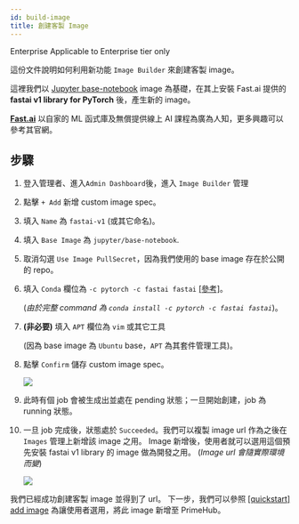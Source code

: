 ```yaml
---
id: build-image
title: 創建客製 Image
---
```


<div class="ee-only tooltip">Enterprise
  <span class="tooltiptext">Applicable to Enterprise tier only</span>
</div>

這份文件說明如何利用新功能 `Image Builder` 來創建客製 image。

這裡我們以 [Jupyter base-notebook](https://github.com/jupyter/docker-stacks/tree/master/base-notebook) image 為基礎，在其上安裝 Fast.ai 提供的  **fastai v1 library for PyTorch** 後，產生新的 image。  

**[Fast.ai](https://www.fast.ai/)** 以自家的 ML 函式庫及無償提供線上 AI 課程為廣為人知，更多興趣可以參考其官網。

## 步驟

1. 登入管理者、進入`Admin Dashboard`後，進入 `Image Builder` 管理

2. 點擊 `+ Add` 新增 custom image spec。

3. 填入 `Name` 為 `fastai-v1` (或其它命名)。

4. 填入 `Base Image` 為 `jupyter/base-notebook`.

5. 取消勾選 `Use Image PullSecret`，因為我們使用的 base image 存在於公開的 repo。

6. 填入 `Conda` 欄位為 `-c pytorch -c fastai fastai` [[參考]](https://docs.fast.ai/index.html#Installation-and-updating)。

    (*由於完整 command 為 `conda install -c pytorch -c fastai fastai`*)。

7. **(非必要)** 填入 `APT` 欄位為 `vim` 或其它工具
   
    (因為 base image 為 `Ubuntu` base，`APT` 為其套件管理工具)。

8.  點擊 `Confirm` 儲存 custom image spec。

    ![](assets/qs-img-build-spec.png)

9.  此時有個 job 會被生成出並處在 pending 狀態；一旦開始創建，job 為 running 狀態。

10. 一旦 job 完成後，狀態處於 `Succeeded`。我們可以複製 image url 作為之後在 `Images` 管理上新增該 image 之用。 Image 新增後，使用者就可以選用這個預先安裝 fastai v1 library 的 image 做為開發之用。 (*Image url 會隨實際環境而變*)

    ![](assets/qs-img-build.png)

我們已經成功創建客製 image 並得到了 url。 下一步，我們可以參照 [[quickstart] add image](add-image) 為讓使用者選用，將此 image 新增至 PrimeHub。
